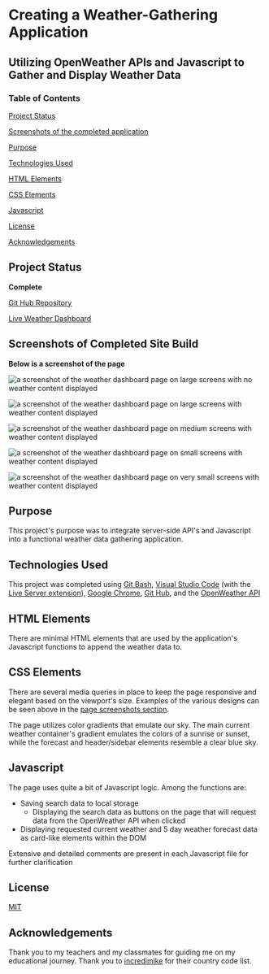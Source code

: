 # Creating a Weather-Gathering Application

## Utilizing OpenWeather APIs and Javascript to Gather and Display Weather Data

### Table of Contents

[Project Status](#project-status)

[Screenshots of the completed application](#screenshots-of-completed-site-build)

[Purpose](#purpose)

[Technologies Used](#technologies-used)

[HTML Elements](#html-elements)

[CSS Elements](#css-elements)

[Javascript](#javascript)

[License](#license)

[Acknowledgements](#acknowledgements)

## Project Status

**Complete**

[Git Hub Repository](https://github.com/aaguimond/module06-challenge-weather-dashboard)

[Live Weather Dashboard](https://aaguimond.github.io/module06-challenge-weather-dashboard/)

## Screenshots of Completed Site Build

**Below is a screenshot of the page**

![a screenshot of the weather dashboard page on large screens with no weather content displayed](./assets/screenshots/WeatherDashboardLargeScreenEmptyDisplay.png?raw=true)

![a screenshot of the weather dashboard page on large screens with weather content displayed](./assets/screenshots/WeatherDashboardLargeScreenDisplay.png.png?raw=true)

![a screenshot of the weather dashboard page on medium screens with weather content displayed](./assets/screenshots/WeatherDashboardMediumScreen.png?raw=true)

![a screenshot of the weather dashboard page on small screens with weather content displayed](./assets/screenshots/WeatherDashboardSmallScreen.png?raw=true)

![a screenshot of the weather dashboard page on very small screens with weather content displayed](./assets/screenshots/WeatherDashboardVeryThin.png?raw=true)

## Purpose

This project's purpose was to integrate server-side API's and Javascript into a functional weather data gathering application.

## Technologies Used

This project was completed using [Git Bash](https://git-scm.com/about), [Visual Studio Code](https://code.visualstudio.com/) (with the [Live Server extension](https://marketplace.visualstudio.com/items?itemName=ritwickdey.LiveServer)), [Google Chrome](https://www.google.com/chrome/), [Git Hub](https://github.com/), and the [OpenWeather API](https://openweathermap.org/)

## HTML Elements

There are minimal HTML elements that are used by the application's Javascript functions to append the weather data to.

## CSS Elements

There are several media queries in place to keep the page responsive and elegant based on the viewport's size. Examples of the various designs can be seen above in the [page screenshots section](#screenshots-of-completed-site-build).

The page utilizes color gradients that emulate our sky. The main current weather container's gradient emulates the colors of a sunrise or sunset, while the forecast and header/sidebar elements resemble a clear blue sky.

## Javascript

The page uses quite a bit of Javascript logic. Among the functions are:

* Saving search data to local storage
    * Displaying the search data as buttons on the page that will request data from the OpenWeather API when clicked
* Displaying requested current weather and 5 day weather forecast data as card-like elements within the DOM

Extensive and detailed comments are present in each Javascript file for further clarification

## License

[MIT](https://opensource.org/license/mit)

## Acknowledgements

Thank you to my teachers and my classmates for guiding me on my educational journey.
Thank you to [incredimike](https://gist.github.com/incredimike/1469814) for their country code list.
